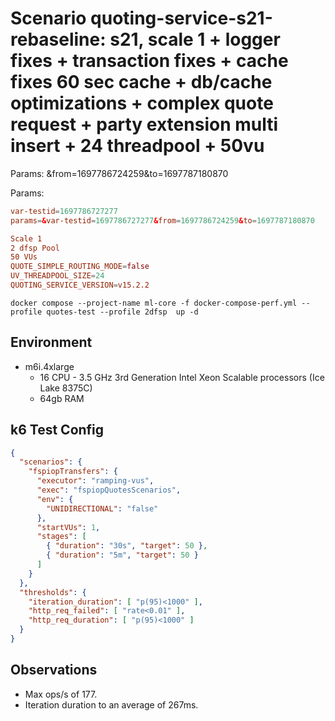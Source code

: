 # Scenario quoting-service-s21-rebaseline: s21, scale 1 + logger fixes + transaction fixes + cache fixes 60 sec cache + db/cache optimizations + complex quote request + party extension multi insert + 24 threadpool + 50vu
Params: &from=1697786724259&to=1697787180870

Params:
```conf
var-testid=1697786727277
params=&var-testid=1697786727277&from=1697786724259&to=1697787180870

Scale 1
2 dfsp Pool
50 VUs
QUOTE_SIMPLE_ROUTING_MODE=false
UV_THREADPOOL_SIZE=24
QUOTING_SERVICE_VERSION=v15.2.2
```

```
docker compose --project-name ml-core -f docker-compose-perf.yml --profile quotes-test --profile 2dfsp  up -d
```

## Environment

- m6i.4xlarge
  - 16 CPU - 3.5 GHz 3rd Generation Intel Xeon Scalable processors (Ice Lake 8375C)
  - 64gb RAM


## k6 Test Config

```json
{
  "scenarios": {
    "fspiopTransfers": {
      "executor": "ramping-vus",
      "exec": "fspiopQuotesScenarios",
      "env": {
        "UNIDIRECTIONAL": "false"
      },
      "startVUs": 1,
      "stages": [
        { "duration": "30s", "target": 50 },
        { "duration": "5m", "target": 50 }
      ]
    }
  },
  "thresholds": {
    "iteration_duration": [ "p(95)<1000" ],
    "http_req_failed": [ "rate<0.01" ],
    "http_req_duration": [ "p(95)<1000" ]
  }
}
```

## Observations

- Max ops/s of 177.
- Iteration duration to an average of 267ms.


